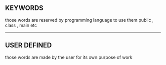 ## KEYWORDS 
those words are reserved by programming language to use them
public , class , main etc

---
## USER DEFINED
those words are made by the user for its own purpose of work
